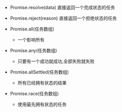  - Promise.resolve(data)  直接返回一个完成状态的任务
 - Promise.reject(reason)  直接返回一个拒绝状态的任务

 - Promise.all(任务数组)
   -   一个影响所有
 - Promise.any(任务数组)
   -   只要有一个成功就成功,全部失败就失败 
 - Promise.allSettled(任务数组)
   -   所有已经拥有状态的结果  
 - Promise.race(任务数组)
   -   使用最先拥有状态的任务
